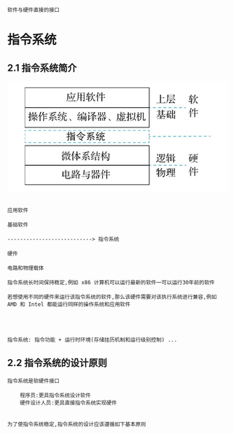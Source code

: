 ```
软件与硬件直接的接口
```
# 指令系统

## 2.1 指令系统简介
![计算机系统的层次化结构](./image/%E8%AE%A1%E7%AE%97%E6%9C%BA%E7%B3%BB%E7%BB%9F%E7%9A%84%E5%B1%82%E6%AC%A1%E5%8C%96%E7%BB%93%E6%9E%84.jpg)

```

应用软件

基础软件

---------------------------> 指令系统 

硬件

电路和物理载体

指令系统长时间保持稳定,例如 x86 计算机可以运行最新的软件一可以运行30年前的软件

若想使用不同的硬件来运行该指令系统的软件,那么该硬件需要对该执行系统进行兼容,例如 AMD 和 Intel 都能运行同样的操作系统和应用软件




指令系统: 指令功能 + 运行时环境(存储挂历机制和运行级别控制) ...

```
## 2.2 指令系统的设计原则
```
指令系统是软硬件接口

    程序员:更具指令系统设计软件
    硬件设计人员:更具直接指令系统实现硬件


为了使指令系统稳定,指令系统的设计应该遵循如下基本原则

```